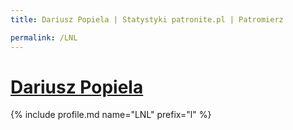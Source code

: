 ```yaml
---
title: Dariusz Popiela | Statystyki patronite.pl | Patromierz

permalink: /LNL
---
```


# [Dariusz Popiela](https://patronite.pl/LNL)

{% include profile.md name="LNL" prefix="l" %}
